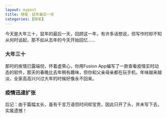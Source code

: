 ```yaml
---
layout: mypost
title: 随笔｜鼠年最后一天
categories: [随笔]
---
```

今天是大年三十，鼠年的最后一天，回顾这一年，有许多话想说，但写作时却不知从何时谈起，那不如从去年的今天开始回忆……

### 大年三十
那时的疾情已露端倪，怀着虚荣心，你用Fusion App编写了一款查看疫情实时动态的软件，那天的春晚比去年稍有趣味，但你和父亲母亲都在玩手机，年味越来越淡，全家高高兴兴过大年的时候好像永不回来。

### 疫情迅速扩张


后记：由于篇幅太长，虽有千言万语但时间却宝贵，因此只开了头，并未写下去，实属遗憾！
